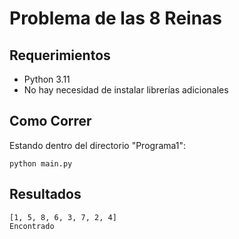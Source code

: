# Problema de las 8 Reinas

## Requerimientos
- Python 3.11
- No hay necesidad de instalar librerías adicionales

## Como Correr
Estando dentro del directorio "Programa1":

```shell
python main.py
```

## Resultados
```
[1, 5, 8, 6, 3, 7, 2, 4]
Encontrado
```